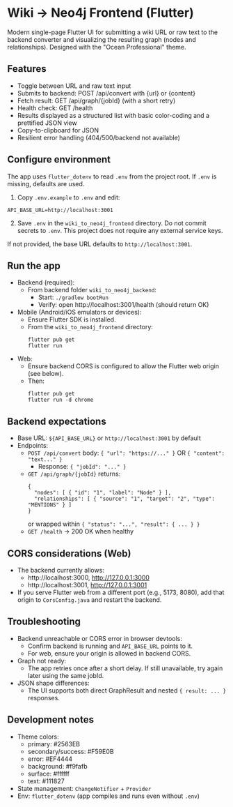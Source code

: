 # Wiki → Neo4j Frontend (Flutter)

Modern single-page Flutter UI for submitting a wiki URL or raw text to the backend converter and visualizing the resulting graph (nodes and relationships). Designed with the "Ocean Professional" theme.

## Features
- Toggle between URL and raw text input
- Submits to backend: POST /api/convert with {url} or {content}
- Fetch result: GET /api/graph/{jobId} (with a short retry)
- Health check: GET /health
- Results displayed as a structured list with basic color-coding and a prettified JSON view
- Copy-to-clipboard for JSON
- Resilient error handling (404/500/backend not available)

## Configure environment
The app uses `flutter_dotenv` to read `.env` from the project root. If `.env` is missing, defaults are used.

1) Copy `.env.example` to `.env` and edit:
```
API_BASE_URL=http://localhost:3001
```
2) Save `.env` in the `wiki_to_neo4j_frontend` directory. Do not commit secrets to `.env`. This project does not require any external service keys.

If not provided, the base URL defaults to `http://localhost:3001`.

## Run the app
- Backend (required):
  - From backend folder `wiki_to_neo4j_backend`:
    - Start: `./gradlew bootRun`
    - Verify: open http://localhost:3001/health (should return OK)
- Mobile (Android/iOS emulators or devices):
  - Ensure Flutter SDK is installed.
  - From the `wiki_to_neo4j_frontend` directory:
    ```
    flutter pub get
    flutter run
    ```
- Web:
  - Ensure backend CORS is configured to allow the Flutter web origin (see below).
  - Then:
    ```
    flutter pub get
    flutter run -d chrome
    ```

## Backend expectations
- Base URL: `${API_BASE_URL}` or `http://localhost:3001` by default
- Endpoints:
  - `POST /api/convert` body: `{ "url": "https://..." }` OR `{ "content": "text..." }`
    - Response: `{ "jobId": "..." }`
  - `GET /api/graph/{jobId}` returns:
    ```
    {
      "nodes": [ { "id": "1", "label": "Node" } ],
      "relationships": [ { "source": "1", "target": "2", "type": "MENTIONS" } ]
    }
    ```
    or wrapped within `{ "status": "...", "result": { ... } }`
  - `GET /health` -> 200 OK when healthy

## CORS considerations (Web)
- The backend currently allows:
  - http://localhost:3000, http://127.0.0.1:3000
  - http://localhost:3001, http://127.0.0.1:3001
- If you serve Flutter web from a different port (e.g., 5173, 8080), add that origin to `CorsConfig.java` and restart the backend.

## Troubleshooting
- Backend unreachable or CORS error in browser devtools:
  - Confirm backend is running and `API_BASE_URL` points to it.
  - For web, ensure your origin is allowed in backend CORS.
- Graph not ready:
  - The app retries once after a short delay. If still unavailable, try again later using the same jobId.
- JSON shape differences:
  - The UI supports both direct GraphResult and nested `{ result: ... }` responses.

## Development notes
- Theme colors:
  - primary: #2563EB
  - secondary/success: #F59E0B
  - error: #EF4444
  - background: #f9fafb
  - surface: #ffffff
  - text: #111827
- State management: `ChangeNotifier` + `Provider`
- Env: `flutter_dotenv` (app compiles and runs even without `.env`)
